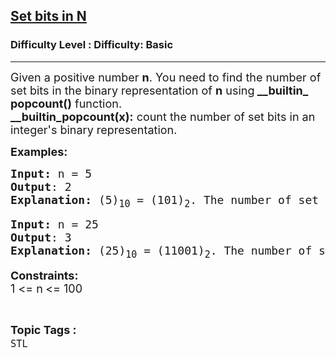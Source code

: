 <h2><a href="https://www.geeksforgeeks.org/problems/set-bits-in-n--163218/1?page=1&difficulty=Basic,Easy&status=unsolved,attempted&sortBy=accuracy">Set bits in N</a></h2><h3>Difficulty Level : Difficulty: Basic</h3><hr><div class="problems_problem_content__Xm_eO"><p><span style="font-size: 18px;">Given a positive number <strong>n</strong>. You need to find the number of set bits in the binary representation of <strong>n</strong> using<strong>&nbsp;__builtin_ popcount()</strong> function.<br><strong>__builtin_popcount(x):</strong> count the number of set bits in an integer's binary&nbsp;</span><span style="font-size: 18px;">representation.</span></p>
<p><span style="font-size: 18px;"><strong>Examples:</strong></span></p>
<pre><span style="font-size: 18px;"><strong>Input:&nbsp;</strong>n =&nbsp;5<br></span><span style="font-size: 18px;"><strong>Output</strong>: 2<br><strong>Explanation:&nbsp;</strong>(5)<sub>10</sub> = (101)<sub>2</sub>. The number of set bits is 2.</span></pre>
<pre><span style="font-size: 18px;"><strong>Input: </strong>n = 25<br><strong>Output</strong>: 3<br><strong>Explanation:&nbsp;</strong>(25)<sub>10</sub>&nbsp;= (11001)<sub>2</sub>. The number of set bits is 3.</span></pre>
<p><strong style="font-size: 18px;">Constraints:</strong><br style="font-size: 18px;"><span style="font-size: 18px;">1 &lt;= n</span><strong style="font-size: 18px;">&nbsp;</strong><span style="font-size: 18px;">&lt;= 100</span></p></div><br><p><span style=font-size:18px><strong>Topic Tags : </strong><br><code>STL</code>&nbsp;